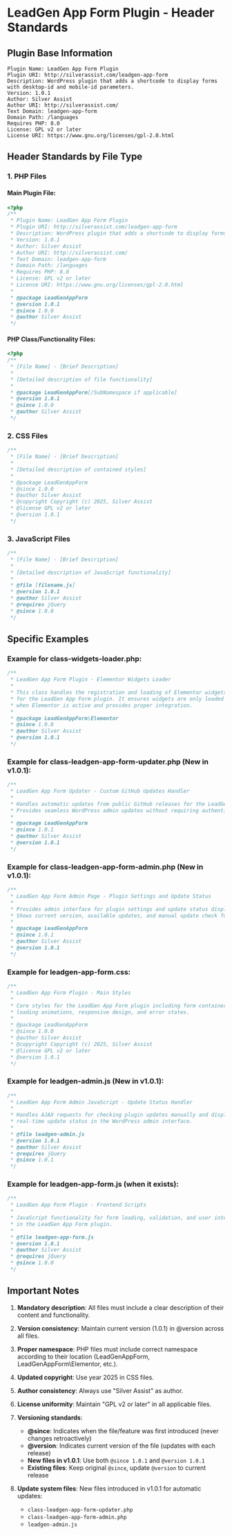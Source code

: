 # LeadGen App Form Plugin - Header Standards

## Plugin Base Information

```
Plugin Name: LeadGen App Form Plugin
Plugin URI: http://silverassist.com/leadgen-app-form
Description: WordPress plugin that adds a shortcode to display forms with desktop-id and mobile-id parameters.
Version: 1.0.1
Author: Silver Assist
Author URI: http://silverassist.com/
Text Domain: leadgen-app-form
Domain Path: /languages
Requires PHP: 8.0
License: GPL v2 or later
License URI: https://www.gnu.org/licenses/gpl-2.0.html
```

## Header Standards by File Type

### 1. PHP Files

#### Main Plugin File:
```php
<?php
/**
 * Plugin Name: LeadGen App Form Plugin
 * Plugin URI: http://silverassist.com/leadgen-app-form
 * Description: WordPress plugin that adds a shortcode to display forms with desktop-id and mobile-id parameters.
 * Version: 1.0.1
 * Author: Silver Assist
 * Author URI: http://silverassist.com/
 * Text Domain: leadgen-app-form
 * Domain Path: /languages
 * Requires PHP: 8.0
 * License: GPL v2 or later
 * License URI: https://www.gnu.org/licenses/gpl-2.0.html
 *
 * @package LeadGenAppForm
 * @version 1.0.1
 * @since 1.0.0
 * @author Silver Assist
 */
```

#### PHP Class/Functionality Files:
```php
<?php
/**
 * [File Name] - [Brief Description]
 *
 * [Detailed description of file functionality]
 *
 * @package LeadGenAppForm[/SubNamespace if applicable]
 * @version 1.0.1
 * @since 1.0.0
 * @author Silver Assist
 */
```

### 2. CSS Files

```css
/**
 * [File Name] - [Brief Description]
 *
 * [Detailed description of contained styles]
 *
 * @package LeadGenAppForm
 * @since 1.0.0
 * @author Silver Assist
 * @copyright Copyright (c) 2025, Silver Assist
 * @license GPL v2 or later
 * @version 1.0.1
 */
```

### 3. JavaScript Files

```javascript
/**
 * [File Name] - [Brief Description]
 *
 * [Detailed description of JavaScript functionality]
 *
 * @file [filename.js]
 * @version 1.0.1
 * @author Silver Assist
 * @requires jQuery
 * @since 1.0.0
 */
```

## Specific Examples

### Example for class-widgets-loader.php:
```php
/**
 * LeadGen App Form Plugin - Elementor Widgets Loader
 *
 * This class handles the registration and loading of Elementor widgets
 * for the LeadGen App Form plugin. It ensures widgets are only loaded
 * when Elementor is active and provides proper integration.
 *
 * @package LeadGenAppForm\Elementor
 * @since 1.0.0
 * @author Silver Assist
 * @version 1.0.1
 */
```

### Example for class-leadgen-app-form-updater.php (New in v1.0.1):
```php
/**
 * LeadGen App Form Updater - Custom GitHub Updates Handler
 *
 * Handles automatic updates from public GitHub releases for the LeadGen App Form Plugin.
 * Provides seamless WordPress admin updates without requiring authentication tokens.
 *
 * @package LeadGenAppForm
 * @since 1.0.1
 * @author Silver Assist
 * @version 1.0.1
 */
```

### Example for class-leadgen-app-form-admin.php (New in v1.0.1):
```php
/**
 * LeadGen App Form Admin Page - Plugin Settings and Update Status
 *
 * Provides admin interface for plugin settings and update status display.
 * Shows current version, available updates, and manual update check functionality.
 *
 * @package LeadGenAppForm
 * @since 1.0.1
 * @author Silver Assist
 * @version 1.0.1
 */
```

### Example for leadgen-app-form.css:
```css
/**
 * LeadGen App Form Plugin - Main Styles
 *
 * Core styles for the LeadGen App Form plugin including form containers,
 * loading animations, responsive design, and error states.
 *
 * @package LeadGenAppForm
 * @since 1.0.0
 * @author Silver Assist
 * @copyright Copyright (c) 2025, Silver Assist
 * @license GPL v2 or later
 * @version 1.0.1
 */
```

### Example for leadgen-admin.js (New in v1.0.1):
```javascript
/**
 * LeadGen App Form Admin JavaScript - Update Status Handler
 *
 * Handles AJAX requests for checking plugin updates manually and displaying
 * real-time update status in the WordPress admin interface.
 *
 * @file leadgen-admin.js
 * @version 1.0.1
 * @author Silver Assist
 * @requires jQuery
 * @since 1.0.1
 */
```

### Example for leadgen-app-form.js (when it exists):
```javascript
/**
 * LeadGen App Form Plugin - Frontend Scripts
 *
 * JavaScript functionality for form loading, validation, and user interactions
 * in the LeadGen App Form plugin.
 *
 * @file leadgen-app-form.js
 * @version 1.0.1
 * @author Silver Assist
 * @requires jQuery
 * @since 1.0.0
 */
```

## Important Notes

1. **Mandatory description**: All files must include a clear description of their content and functionality.

2. **Version consistency**: Maintain current version (1.0.1) in @version across all files.

3. **Proper namespace**: PHP files must include correct namespace according to their location (LeadGenAppForm, LeadGenAppForm\Elementor, etc.).

4. **Updated copyright**: Use year 2025 in CSS files.

5. **Author consistency**: Always use "Silver Assist" as author.

6. **License uniformity**: Maintain "GPL v2 or later" in all applicable files.

7. **Versioning standards**:
   - **@since**: Indicates when the file/feature was first introduced (never changes retroactively)
   - **@version**: Indicates current version of the file (updates with each release)
   - **New files in v1.0.1**: Use both `@since 1.0.1` and `@version 1.0.1`
   - **Existing files**: Keep original `@since`, update `@version` to current release

8. **Update system files**: New files introduced in v1.0.1 for automatic updates:
   - `class-leadgen-app-form-updater.php`
   - `class-leadgen-app-form-admin.php`
   - `leadgen-admin.js`
